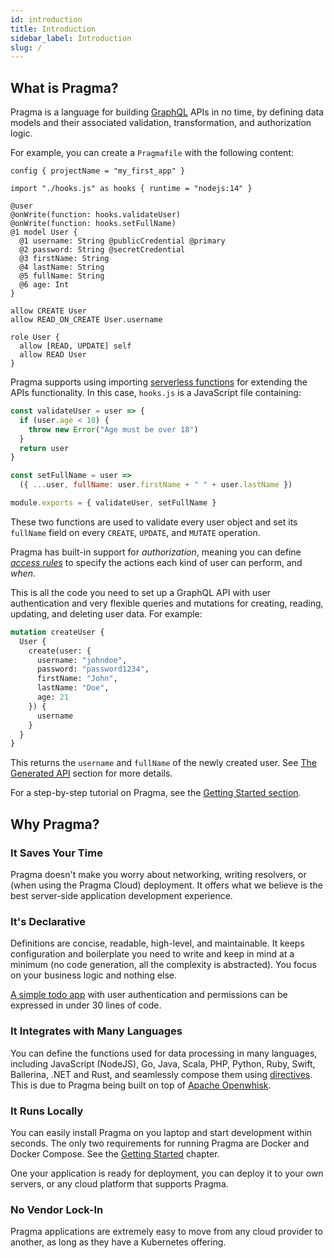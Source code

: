 ```yaml
---
id: introduction
title: Introduction
sidebar_label: Introduction
slug: /
---
```


## What is Pragma?

Pragma is a language for building [GraphQL](https://graphql.org/) APIs in no time, by defining data models and their associated validation, transformation, and authorization logic. 

For example, you can create a `Pragmafile` with the following content:

```pragma
config { projectName = "my_first_app" }

import "./hooks.js" as hooks { runtime = "nodejs:14" }

@user
@onWrite(function: hooks.validateUser)
@onWrite(function: hooks.setFullName)
@1 model User {
  @1 username: String @publicCredential @primary
  @2 password: String @secretCredential
  @3 firstName: String
  @4 lastName: String
  @5 fullName: String
  @6 age: Int
}

allow CREATE User
allow READ_ON_CREATE User.username

role User {
  allow [READ, UPDATE] self
  allow READ User
}
```

Pragma supports using importing [serverless functions](./features/functions.md) for extending the APIs functionality. In this case, `hooks.js` is a JavaScript file containing:

```js
const validateUser = user => {
  if (user.age < 18) {
    throw new Error("Age must be over 18")
  }
  return user
}

const setFullName = user =>
  ({ ...user, fullName: user.firstName + " " + user.lastName })

module.exports = { validateUser, setFullName }
```

These two functions are used to validate every user object and set its `fullName` field on every `CREATE`, `UPDATE`, and `MUTATE` operation.

Pragma has built-in support for *authorization*, meaning you can define [*access rules*](./features/permissions.md) to specify the actions each kind of user can perform, and *when*.

This is all the code you need to set up a GraphQL API with user authentication and very flexible queries and mutations for creating, reading, updating, and deleting user data. For example:

```graphql
mutation createUser {
  User {
    create(user: {
      username: "johndoe",
      password: "password1234",
      firstName: "John",
      lastName: "Doe",
      age: 21
    }) {
      username
    }
  }
}
```

This returns the `username` and `fullName` of the newly created user. See [The Generated API](./api/index.md) section for more details.

For a step-by-step tutorial on Pragma, see the [Getting Started section](./getting-started/index.md).

## Why Pragma?

### It Saves Your Time

Pragma doesn't make you worry about networking, writing resolvers, or (when using the Pragma Cloud) deployment. It offers what we believe is the best server-side application development experience.

### It's Declarative

Definitions are concise, readable, high-level, and maintainable. It keeps configuration and boilerplate you need to write and keep in mind at a minimum (no code generation, all the complexity is abstracted). You focus on your business logic and nothing else.

[A simple todo app](./getting-started/index.md#basic-todo-app) with user authentication and permissions can be expressed in under 30 lines of code.

### It Integrates with Many Languages

You can define the functions used for data processing in many languages, including  JavaScript (NodeJS), Go, Java, Scala, PHP, Python, Ruby, Swift, Ballerina, .NET and Rust, and seamlessly compose them using [directives](./features/directives.md). This is due to Pragma being built on top of [Apache Openwhisk](https://openwhisk.apache.org/).

### It Runs Locally

You can easily install Pragma on you laptop and start development within seconds. The only two requirements for running Pragma are Docker and Docker Compose. See the [Getting Started](./getting-started/index.md) chapter.

One your application is ready for deployment, you can deploy it to your own servers, or any cloud platform that supports Pragma.

### No Vendor Lock-In

Pragma applications are extremely easy to move from any cloud provider to another, as long as they have a Kubernetes offering.
